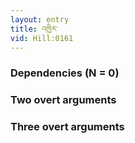 ```yaml
---
layout: entry
title: འཁྱིར་
vid: Hill:0161
---
```

### Dependencies (N = 0)


### Two overt arguments


### Three overt arguments
